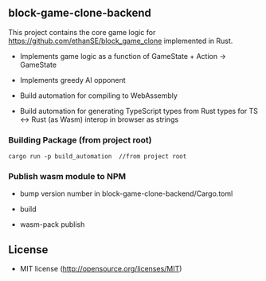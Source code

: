 ## block-game-clone-backend

This project contains the core game logic for https://github.com/ethanSE/block_game_clone implemented in Rust.

+ Implements game logic as a function of GameState + Action -> GameState

+ Implements greedy AI opponent

+ Build automation for compiling to WebAssembly

+ Build automation for generating TypeScript types from Rust types for TS <-> Rust (as Wasm) interop in browser as strings

### Building Package (from project root)

```shell
cargo run -p build_automation  //from project root
```

### Publish wasm module to NPM

+ bump version number in block-game-clone-backend/Cargo.toml

+ build

+ wasm-pack publish

## License

* MIT license (http://opensource.org/licenses/MIT)
